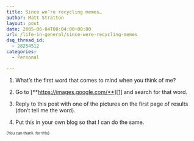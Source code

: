 ```yaml
---
title: Since we’re recycling memes…
author: Matt Stratton
layout: post
date: 2005-06-04T00:04:00+00:00
url: /life-in-general/since-were-recycling-memes
dsq_thread_id:
  - 28254512
categories:
  - Personal

---
```

1. What&#8217;s the first word that comes to mind when you think of me?

2. Go to [**https://images.google.com/**][1] and search for that word.

3. Reply to this post with one of the pictures on the first page of results (don&#8217;t tell me the word).

4. Put this in your own blog so that I can do the same.

<font size="1">(You can thank &nbsp;for this)</font>

 [1]: https://images.google.com/